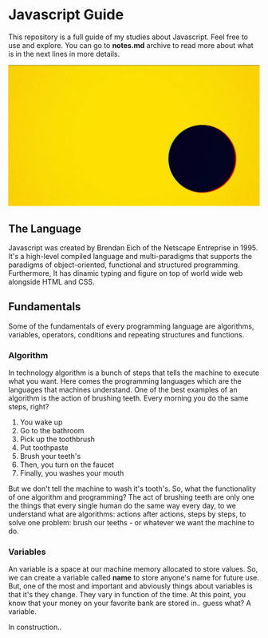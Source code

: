 # Javascript Guide

This repository is a full guide of my studies about Javascript. Feel free to use and explore. You can go to **notes.md** archive to read more about what is in the next lines in more details.

![](images/javascript.gif)

## The Language

Javascript was created by Brendan Eich of the Netscape Entreprise in 1995. It's a high-level compiled language and multi-paradigms that supports the paradigms of object-oriented, functional and structured programming. Furthermore, It has dinamic typing and figure on top of world wide web alongside HTML and CSS.

## Fundamentals

Some of the fundamentals of every programming language are algorithms, variables, operators, conditions and repeating structures and functions.

### Algorithm

In technology algorithm is a bunch of steps that tells the machine to execute what you want. Here comes the programming languages which are the languages that machines understand. One of the best examples of an algorithm is the action of brushing teeth. Every morning you do the same steps, right?

1. You wake up
2. Go to the bathroom
3. Pick up the toothbrush
4. Put toothpaste
5. Brush your teeth's
6. Then, you turn on the faucet
7. Finally, you washes your mouth

But we don't tell the machine to wash it's tooth's. So, what the functionality of one algorithm and programming? 
The act of brushing teeth are only one the things that every single human do the same way every day, to we understand what are algorithms: actions after actions, steps by steps, to solve one problem: brush our teeths - or whatever we want the machine to do.

### Variables

An variable is a space at our machine memory allocated to store values. So, we can create a variable called **name** to store anyone's name for future use. But, one of the most and important and abviously things about variables is that it's they change. They vary in function of the time.
At this point, you know that your money on your favorite bank are stored in.. guess what? A variable.

In construction..